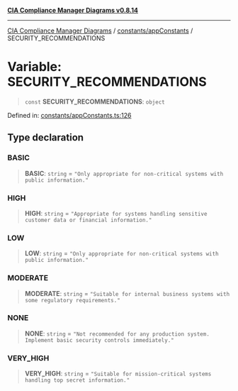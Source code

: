 [**CIA Compliance Manager Diagrams v0.8.14**](../../../README.md)

***

[CIA Compliance Manager Diagrams](../../../modules.md) / [constants/appConstants](../README.md) / SECURITY\_RECOMMENDATIONS

# Variable: SECURITY\_RECOMMENDATIONS

> `const` **SECURITY\_RECOMMENDATIONS**: `object`

Defined in: [constants/appConstants.ts:126](https://github.com/Hack23/cia-compliance-manager/blob/257dd569f432a46611a1746c832a7e3d29232229/src/constants/appConstants.ts#L126)

## Type declaration

### BASIC

> **BASIC**: `string` = `"Only appropriate for non-critical systems with public information."`

### HIGH

> **HIGH**: `string` = `"Appropriate for systems handling sensitive customer data or financial information."`

### LOW

> **LOW**: `string` = `"Only appropriate for non-critical systems with public information."`

### MODERATE

> **MODERATE**: `string` = `"Suitable for internal business systems with some regulatory requirements."`

### NONE

> **NONE**: `string` = `"Not recommended for any production system. Implement basic security controls immediately."`

### VERY\_HIGH

> **VERY\_HIGH**: `string` = `"Suitable for mission-critical systems handling top secret information."`
